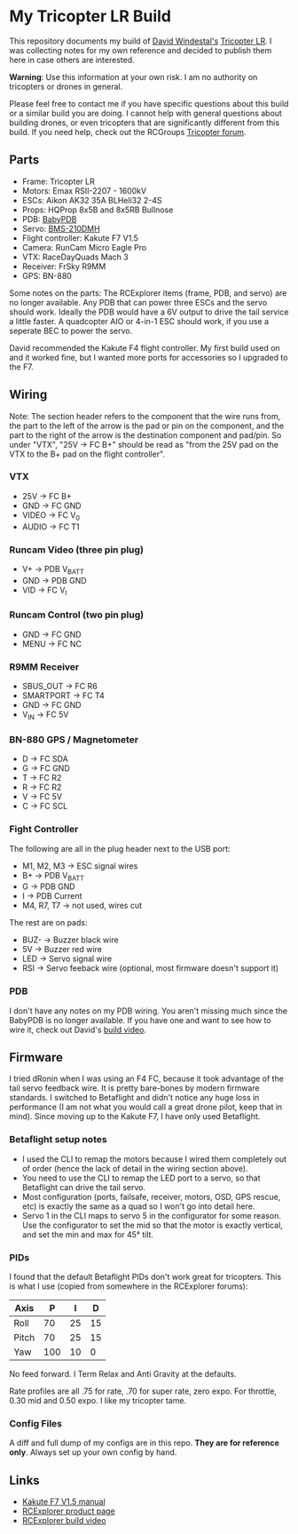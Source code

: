 # My Tricopter LR Build

This repository documents my build of [David Windestal's](https://rcexplorer.se/) [Tricopter LR](https://rcexplorer.se/product/tricopter-lr/).  I was collecting notes for my own reference and decided to publish them here in case others are interested.

**Warning**: Use this information at your own risk.  I am no authority on tricopters or drones in general.

Please feel free to contact me if you have specific questions about this build or a similar build you are doing.  I cannot help with general questions about building drones, or even tricopters that are significantly different from this build.  If you need help, check out the RCGroups [Tricopter forum](https://www.rcgroups.com/tricopter-drones-937/).

## Parts

* Frame: Tricopter LR
* Motors: Emax RSII-2207 - 1600kV
* ESCs: Aikon AK32 35A BLHeli32 2-4S
* Props: HQProp 8x5B and 8x5RB Bullnose
* PDB: [BabyPDB](https://rcexplorer.se/product/babypdb/)
* Servo: [BMS-210DMH](https://rcexplorer.se/product/blue-bird-bms-210dmh-servo/)
* Flight controller: Kakute F7 V1.5
* Camera: RunCam Micro Eagle Pro
* VTX: RaceDayQuads Mach 3
* Receiver: FrSky R9MM
* GPS: BN-880

Some notes on the parts:  The RCExplorer items (frame, PDB, and servo) are no longer available.  Any PDB that can power three ESCs and the servo should work.  Ideally the PDB would have a 6V output to drive the tail service a little faster.  A quadcopter AIO or 4-in-1 ESC should work, if you use a seperate BEC to power the servo.

David recommended the Kakute F4 flight controller.  My first build used on and it worked fine, but I wanted more ports for accessories so I upgraded to the F7.

## Wiring

Note: The section header refers to the component that the wire runs from, the part to the left of the arrow is the pad or pin on the component, and the part to the right of the arrow is the destination component and pad/pin.  So under "VTX", "25V -> FC B+" should be read as "from the 25V pad on the VTX to the B+ pad on the flight controller".

### VTX

* 25V -> FC B+
* GND -> FC GND
* VIDEO -> FC V<sub>0</sub>
* AUDIO -> FC T1

### Runcam Video (three pin plug)

* V+ -> PDB V<sub>BATT</sub>
* GND -> PDB GND
* VID -> FC V<sub>I</sub>

### Runcam Control (two pin plug)

* GND -> FC GND
* MENU -> FC NC

### R9MM Receiver

* SBUS_OUT -> FC R6
* SMARTPORT -> FC T4
* GND -> FC GND
* V<sub>IN</sub> -> FC 5V

### BN-880 GPS / Magnetometer

* D -> FC SDA
* G -> FC GND
* T -> FC R2
* R -> FC R2
* V -> FC 5V
* C -> FC SCL

### Fight Controller

The following are all in the plug header next to the USB port:

* M1, M2, M3 -> ESC signal wires
* B+ -> PDB V<sub>BATT</sub>
* G -> PDB GND
* I -> PDB Current
* M4, R7, T7 -> not used, wires cut

The rest are on pads:

* BUZ- -> Buzzer black wire
* 5V -> Buzzer red wire
* LED -> Servo signal wire
* RSI -> Servo feeback wire (optional, most firmware doesn't support it)

### PDB

I don't have any notes on my PDB wiring.  You aren't missing much since the BabyPDB is no longer available.  If you have one and want to see how to wire it, check out David's [build video](https://www.youtube.com/watch?v=rNy6HMie_Yg).

## Firmware

I tried dRonin when I was using an F4 FC, because it took advantage of the tail servo feedback wire.  It is pretty bare-bones by modern firmware standards.  I switched to Betaflight and didn't notice any huge loss in performance (I am not what you would call a great drone pilot, keep that in mind).  Since moving up to the Kakute F7, I have only used Betaflight.

### Betaflight setup notes

* I used the CLI to remap the motors because I wired them completely out of order (hence the lack of detail in the wiring section above).
* You need to use the CLI to remap the LED port to a servo, so that Betaflight can drive the tail servo.
* Most configuration (ports, failsafe, receiver, motors, OSD, GPS rescue, etc) is exactly the same as a quad so I won't go into detail here.
* Servo 1 in the CLI maps to servo 5 in the configurator for some reason.  Use the configurator to set the mid so that the motor is exactly vertical, and set the min and max for 45° tilt.

### PIDs

I found that the default Betaflight PIDs don't work great for tricopters.  This is what I use (copied from somewhere in the RCExplorer forums):

|Axis   |P  |I  |D  |
|-------|---|---|---|
|Roll   |70 |25 |15 |
|Pitch  |70 |25 |15 |
|Yaw    |100|10 |0  |

No feed forward.  I Term Relax and Anti Gravity at the defaults.

Rate profiles are all .75 for rate, .70 for super rate, zero expo.  For throttle, 0.30 mid and 0.50 expo.  I like my tricopter tame.

### Config Files

A diff and full dump of my configs are in this repo.  **They are for reference only**.  Always set up your own config by hand.

## Links

* [Kakute F7 V1.5 manual](http://www.holybro.com/manual/Holybro_Kakute_F7_V1.5_Manual.pdf)
* [RCExplorer product page](https://rcexplorer.se/product/tricopter-lr/)
* [RCExplorer build video](https://www.youtube.com/watch?v=rNy6HMie_Yg)
